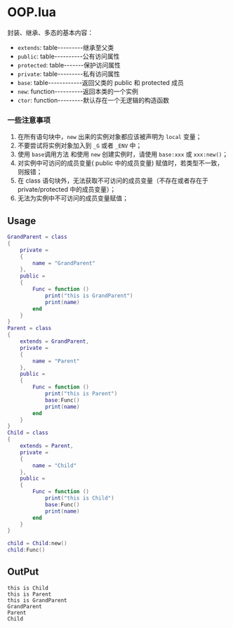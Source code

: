 # OOP.lua

封装、继承、多态的基本内容：
* `extends`: table---------继承至父类
* `public`: table----------公有访问属性
* `protected`: table-------保护访问属性
* `private`: table---------私有访问属性
* `base`: table------------返回父类的 public 和 protected 成员
* `new`: function----------返回本类的一个实例
* `ctor`: function---------默认存在一个无逻辑的构造函数

### 一些注意事项
1. 在所有语句块中，`new` 出来的实例对象都应该被声明为 `local` 变量；
2. 不要尝试将实例对象加入到 `_G` 或者 `_ENV` 中；
3. 使用 `base`调用方法 和使用 `new` 创建实例时，请使用 `base:xxx` 或 `xxx:new()`；
4. 对实例中可访问的成员变量( public 中的成员变量) 赋值时，若类型不一致，则报错；
5. 在 class 语句块外，无法获取不可访问的成员变量（不存在或者存在于 private/protected 中的成员变量）；
6. 无法为实例中不可访问的成员变量赋值；

## Usage

```lua
GrandParent = class
{
    private = 
    {
        name = "GrandParent"
    },
    public =
    {
        Func = function ()
            print("this is GrandParent")
            print(name)
        end
    }
}
Parent = class
{
    extends = GrandParent,
    private = 
    {
        name = "Parent"
    },
    public =
    {
        Func = function ()
            print("this is Parent")
            base:Func()
            print(name)
        end
    }
}
Child = class
{
    extends = Parent,
    private = 
    {
        name = "Child"
    },
    public =
    {
        Func = function ()
            print("this is Child")
            base:Func()
            print(name)
        end
    }
}

child = Child:new()
child:Func()
```
## OutPut

```
this is Child
this is Parent
this is GrandParent
GrandParent
Parent
Child
```
